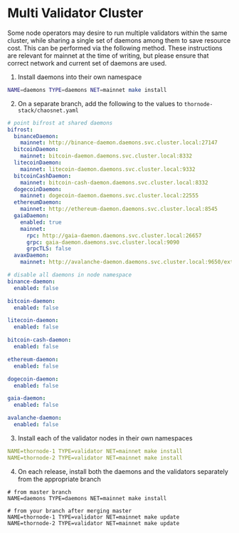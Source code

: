 # Multi Validator Cluster

Some node operators may desire to run multiple validators within the same cluster, while sharing a single set of daemons among them to save resource cost. This can be performed via the following method. These instructions are relevant for mainnet at the time of writing, but please ensure that correct network and current set of daemons are used.

1. Install daemons into their own namespace

```bash
NAME=daemons TYPE=daemons NET=mainnet make install
```

2. On a separate branch, add the following to the values to `thornode-stack/chaosnet.yaml`

```yaml
# point bifrost at shared daemons
bifrost:
  binanceDaemon:
    mainnet: http://binance-daemon.daemons.svc.cluster.local:27147
  bitcoinDaemon:
    mainnet: bitcoin-daemon.daemons.svc.cluster.local:8332
  litecoinDaemon:
    mainnet: litecoin-daemon.daemons.svc.cluster.local:9332
  bitcoinCashDaemon:
    mainnet: bitcoin-cash-daemon.daemons.svc.cluster.local:8332
  dogecoinDaemon:
    mainnet: dogecoin-daemon.daemons.svc.cluster.local:22555
  ethereumDaemon:
    mainnet: http://ethereum-daemon.daemons.svc.cluster.local:8545
  gaiaDaemon:
    enabled: true
    mainnet:
      rpc: http://gaia-daemon.daemons.svc.cluster.local:26657
      grpc: gaia-daemon.daemons.svc.cluster.local:9090
      grpcTLS: false
  avaxDaemon:
    mainnet: http://avalanche-daemon.daemons.svc.cluster.local:9650/ext/bc/C/rpc

# disable all daemons in node namespace
binance-daemon:
  enabled: false

bitcoin-daemon:
  enabled: false

litecoin-daemon:
  enabled: false

bitcoin-cash-daemon:
  enabled: false

ethereum-daemon:
  enabled: false

dogecoin-daemon:
  enabled: false

gaia-daemon:
  enabled: false

avalanche-daemon:
  enabled: false
```

3. Install each of the validator nodes in their own namespaces

```yaml
NAME=thornode-1 TYPE=validator NET=mainnet make install
NAME=thornode-2 TYPE=validator NET=mainnet make install
```

4. On each release, install both the daemons and the validators separately from the appropriate branch

```
# from master branch
NAME=daemons TYPE=daemons NET=mainnet make install

# from your branch after merging master
NAME=thornode-1 TYPE=validator NET=mainnet make update
NAME=thornode-2 TYPE=validator NET=mainnet make update
```
